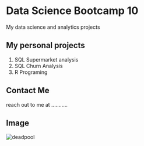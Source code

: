 # Data Science Bootcamp 10
My data science and analytics projects

## My personal projects

1.  SQL Supermarket analysis
2.  SQL Churn Analysis
3.  R Programing

## Contact Me
reach out to me at ...........

## Image
![deadpool](https://m.media-amazon.com/images/M/MV5BMTk3NDE5MzM3NF5BMl5BanBnXkFtZTgwNDQ3Nzk3ODE@._V1_.jpg)
